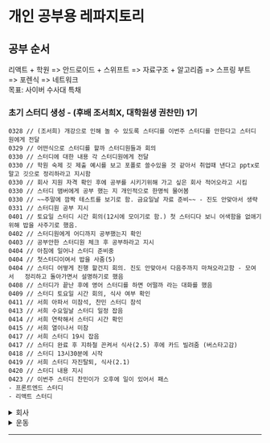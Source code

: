 # 개인 공부용 레파지토리

## 공부 순서

리액트 + 학원 => 안드로이드 + 스위프트 => 자료구조 + 알고리즘 => 스프링 부트 => 포렌식 => 네트워크  
 목표: 사이버 수사대 특채

### 초기 스터디 생성 - (후배 조서희X, 대학원생 권찬민) 1기

```
0328 // (조서희) 개강으로 인해 놀 수 있도록 스터디를 이번주 스터디를 안한다고 스터디원에게 전달   
0329 // 어떤식으로 스터디를 할까 스터디원들과 회의  
0330 // 스터디에 대한 내용 각 스터디원에게 전달  
0330 // 학원 숙제 깃 제출 예시를 보고 포폴로 쓸수있을 것 같아서 취업때 낸다고 pptx로 말고 깃으로 정리하라고 지시함
0330 // 회사 지원 자격 확인 후에 공부를 시키기위해 가고 싶은 회사 적어오라고 시킴
0330 // 스터디 맴버에게 공부 했는 지 개인적으로 한명씩 물어봄
0330 // ~~주말에 깜짝 테스트를 보기로 함. 금요일날 자료 준비~~ - 진도 안맞아서 생략
0331 // 스터디원 공부 지시  
0401 // 토요일 스터디 시간 회의(12시에 모이기로 함.) 첫 스터디다 보니 어색함을 없애기 위해 밥을 사주기로 했음.  
0402 // 스터디원에게 어디까지 공부했는지 확인    
0403 // 공부안한 스터디원 체크 후 공부하라고 지시   
0404 // 아침에 일어나 스터디 준비중   
0404 // 첫스터디이여서 밥을 사줌(5)   
0404 // 스터디 어떻게 진행 할건지 회의. 진도 안맞아서 다음주까지 마쳐오라고함 - 모여서   정리하고 돌아가면서 설명하기로 했음  
0408 // 스터디가 끝난 후에 영어 스터디를 하면 어떨까 라는 대화를 했음  
0409 // 스터디 토요일 시간 회의, 식사 여부 확인  
0411 // 서희 아파서 미참석, 찬민 스터디 참석   
0413 // 서희 수요일날 스터디 일정 잡음  
0414 // 서희 연락해서 스터디 시간 확인  
0415 // 서희 열이나서 미참  
0417 // 서희 스터디 19시 잡음  
0417 // 스터디 완료 후 지하철 끈켜서 식사(2.5) 후에 카드 빌려줌 (버스타고감)  
0418 // 스터디 13시30분에 시작  
0419 // 서희 스터디 자진탈퇴, 식사(2.1)
0420 // 스터디 내용 지시
0423 // 이번주 스터디 찬민이가 오후에 일이 있어서 패스
- 프론트엔드 스터디
- 리액트 스터디
```

<details>
  <summary>회사</summary>

```
0317 // 야무님 프론트 결제 50만원
0329 // 회사 변경된 프론트 엔드에 대해 자바 적용 (백엔드) 월요일 까지 적용  
0330 // 회사 파일에 대한 백업 진행
0330 // 회사 주간 보고 회의
0330 // 지도 태그 관련 SQL문 수정
0331 // 헤더 메뉴에 달력 관련 기능 추가 (마크업 + 백엔드)
0401 // 헤더 메뉴 클릭시 달력 드롭다운을 만든 후에 예약된 날짜가 있는 곳에 하이라이트 처리, 클릭시 예약된 정보 출력
0402 // 개발한 페이지에 대해서 모든 테스트 진행
0402 // 최초 진입 화면 프론트(완성) 기능연동해야됨
0402 // 헤더 메뉴에 달력 UI 수정 + 디자이너랑 같이 진행
0403 // 로그인 시 예약이 없으면 최초 진입 화면 프론트한 페이지가 열리도록 로직 처리
0404 // 달력 자바스크립트 에러나서 수정 해야됨
0408 // 달력 프론트 + 서버 완성 내일 프로필 드롭다운 개발
0408 // 달력 프론트 완성(검토전)함 프로필 드롭다운 오늘안에 개발, 선생님 찾기 태그 수정
0409 // 헤더 메뉴 눌렀을 때 드롭다운 기능 구현 완료, 프로필 달력 드롭다운 완성
0410 // 닫을때마다 터질려고 하는 버그 해결, 가끔 안나오는 버그 분석중, SQL 취소 내역까지 나오는 버그 처리해야됨
0412 // 달력 수업취소내역 안나오게 처리, 수업없을때 나오는 페이지 수업 장소 없을때 나오게 SQL문
0413 // 수업 목록 팝업창 프론트 수정
0414 // 메뉴 관리페이지 메뉴가 바껴서 해당 메뉴에 맞게 자바스크립트 분석 후에 수정
0415 // 공부 후에 다시 분석
0417 // 메뉴 관리 페이지 강사와 어드민쪽 완성
0419 // 리액트 공부 시작 
0420 // 달력 모듈 작성 (검토)
0421 // 달력 모듈 재작성
0423 // 야무님 리액트 결제 (5만원)
0424 // IA 작성 주말에 검토할 예정, 리액트 공부
```

</details>

<details>
  <summary>운동</summary>

0328 // 코로나로 인해 문이 닫힘  
0408 // 20일부터 헬스장 PT  
0420 // 라이프 스타일 체크 메디컬 체크 상지폼롤러 롤링2구간 20회 스트레칭 3가지 60초 렛풀다운 호이스트머신 20회x5세트 시티드로우 짐80머신 20/25/30kg 20회x5세트 체스트 프레스 짐80 20/25/30kg 20회x5세트  
0421 // 상지폼롤러 롤링2구간 20회 스트레칭 3가지 60초  힙한지패턴 20x5세트  트라이셉스익스텐션 15x5세트 트라이셉스 푸쉬다운 15x5세트 체스트 프레스 짐80 20회x5세트  
0423 // 상지폼롤러 롤링2구간 20회 스트레칭 3가지 60초  힙한지패턴 20x5세트 바벨컬 안쪽 바깥쪽 15x5세트 시티드로우 짐80머신 20회x5세트
</details>

---
